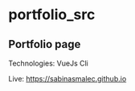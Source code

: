 # portfolio_src

## Portfolio page 

Technologies: VueJs Cli

Live: https://sabinasmalec.github.io 
